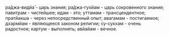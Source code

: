 ра̄джа-видйа̄ - царь знания; ра̄джа-гухйам - царь сокровенного знания; павитрам - чистейшее; идам - это; уттамам - трансцендентное; пратйакша - через непосредственный опыт; авагамам - постигаемое; дхармйам - являющееся законом религии; су-сукхам - очень радостное; картум - выполнять; авйайам - вечное.